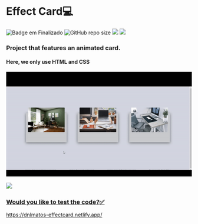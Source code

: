 # Effect Card:computer:

![Badge em Finalizado](http://img.shields.io/static/v1?label=STATUS&message=FINISHED&color=GREEN&style=for-the-badge)
![GitHub repo size](https://img.shields.io/github/repo-size/iuricode/README-template?style=for-the-badge)
<a href="mailto:georginedanilo@gmail.com" alt="gmail" target="_blank"> <img src="https://img.shields.io/badge/Gmail-D14836?style=for-the-badge&logo=gmail&logoColor=white"></a>
<a href="https://www.linkedin.com/in/georgine-danilo" alt="linkedin" target="_blank"><img src="https://img.shields.io/badge/LinkedIn-0077B5?style=for-the-badge&logo=linkedin&logoColor=white">
</a>
### Project that features an animated card.
#### Here, we only use HTML and CSS
![responsiveCard](https://github.com/dnlMatos/cardResponsive/blob/main/ezgif.com-gif-maker%20(2).gif)
<div>  
  <a href="https://github.com/dnlMatos">  
  <img height="180em" src="https://github-readme-stats.vercel.app/api/top-langs/?username=dnlMatos&layout=compact&langs_count=7&theme=default"/>  

</div>

### Would you like to test the code?:white_check_mark:
https://dnlmatos-effectcard.netlify.app/
